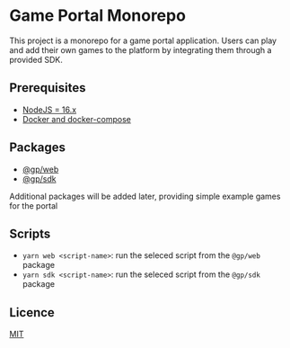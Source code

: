 # Game Portal Monorepo

This project is a monorepo for a game portal application. Users can play and add their own games to the platform by integrating them through a provided SDK.

## Prerequisites

- [NodeJS = 16.x](https://nodejs.org/en/)
- [Docker and docker-compose](https://docs.docker.com/get-docker/)

## Packages

- [@gp/web](packages/web/README.md)
- [@gp/sdk](packages/sdk/README.md)

Additional packages will be added later, providing simple example games for the portal

## Scripts

- `yarn web <script-name>`: run the seleced script from the `@gp/web` package
- `yarn sdk <script-name>`: run the seleced script from the `@gp/sdk` package

## Licence

[MIT](LICENSE)
